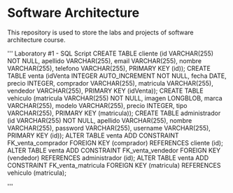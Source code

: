 # Software Architecture
This repository is used to store the labs and projects of software architecture course.

'''
Laboratory #1 - SQL Script
CREATE TABLE cliente (id VARCHAR(255) NOT NULL, apellido VARCHAR(255), email VARCHAR(255), nombre VARCHAR(255), telefono VARCHAR(255), PRIMARY KEY (id));
CREATE TABLE venta (idVenta INTEGER AUTO_INCREMENT NOT NULL, fecha DATE, precio INTEGER, comprador VARCHAR(255), matricula VARCHAR(255), vendedor VARCHAR(255), PRIMARY KEY (idVenta));
CREATE TABLE vehiculo (matricula VARCHAR(255) NOT NULL, imagen LONGBLOB, marca VARCHAR(255), modelo VARCHAR(255), precio INTEGER, tipo VARCHAR(255), PRIMARY KEY (matricula));
CREATE TABLE administrador (id VARCHAR(255) NOT NULL, apellido VARCHAR(255), nombre VARCHAR(255), password VARCHAR(255), username VARCHAR(255), PRIMARY KEY (id));
ALTER TABLE venta ADD CONSTRAINT FK_venta_comprador FOREIGN KEY (comprador) REFERENCES cliente (id);
ALTER TABLE venta ADD CONSTRAINT FK_venta_vendedor FOREIGN KEY (vendedor) REFERENCES administrador (id);
ALTER TABLE venta ADD CONSTRAINT FK_venta_matricula FOREIGN KEY (matricula) REFERENCES vehiculo (matricula);

'''
